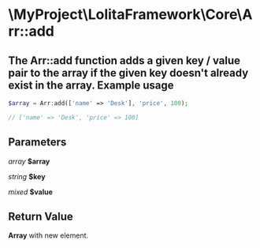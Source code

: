 \MyProject\LolitaFramework\Core\Arr::add
===

The Arr::add function adds a given key / value pair to the array if the given key doesn't already exist in the array.
Example usage
---
```php
$array = Arr:add(['name' => 'Desk'], 'price', 100);

// ['name' => 'Desk', 'price' => 100]
```

Parameters
---
_array_ **$array**

_string_ **$key**

_mixed_ **$value**

Return Value
---
**Array** with new element.

